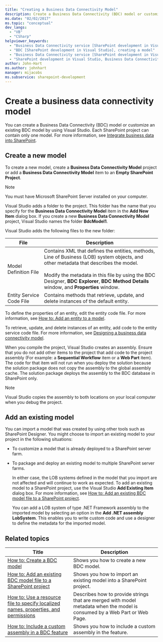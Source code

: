 ```yaml
---
title: "Creating a Business Data Connectivity Model"
description: Create a Business Data Connectivity (BDC) model or customize an existing BDC model by using Visual Studio. Each SharePoint project can contain only one model.
ms.date: "02/02/2017"
ms.topic: "conceptual"
dev_langs:
  - "VB"
  - "CSharp"
helpviewer_keywords:
  - "Business Data Connectivity service [SharePoint development in Visual Studio], model"
  - "BDC [SharePoint development in Visual Studio], creating a model"
  - "Business Data Connectivity service [SharePoint development in Visual Studio], creating a model"
  - "SharePoint development in Visual Studio, Business Data Connectivity service"
author: John-Hart
ms.author: johnhart
manager: mijacobs
ms.subservice: sharepoint-development
---
```

# Create a business data connectivity model

  You can create a Business Data Connectivity (BDC) model or customize an existing BDC model by using Visual Studio. Each SharePoint project can contain only one model. For more information, see [Integrate business data into SharePoint](../sharepoint/integrating-business-data-into-sharepoint.md).

## Create a new model
 To create a new model, create a **Business Data Connectivity Model** project or add a **Business Data Connectivity Model** item to an **Empty SharePoint Project**.

> [!NOTE]
> You must have  Microsoft SharePoint Server installed on your computer.

 Visual Studio adds a folder to the project. This folder has the name that you specify for the **Business Data Connectivity Model** item in the **Add New Item** dialog box. If you create a new **Business Data Connectivity Model** project, Visual Studio names the folder **BdcModel1**.

 Visual Studio adds the following files to the new folder:

|File|Description|
|----------|-----------------|
|Model Definition File|Contains XML that defines the entities, methods, Line of Business (LOB) system objects, and other metadata that describes the model.<br /><br /> Modify the metadata in this file by using the BDC Designer, **BDC Explorer**, **BDC Method Details** window, and **Properties** window.|
|Entity Service Code File|Contains methods that retrieve, update, and delete instances of the default entity.|

 To define the properties of an entity, edit the entity code file. For more information, see [How to: Add an entity to a model](../sharepoint/how-to-add-an-entity-to-a-model.md).

 To retrieve, update, and delete instances of an entity, add code to the entity service code file. For more information, see [Designing a business data connectivity model](../sharepoint/designing-a-business-data-connectivity-model.md).

 When you compile the project, Visual Studio creates an assembly. Ensure that you do not add other items to the project that add code to the project assembly (For example: a **Sequential Workflow** item or a **Web Part** item). The code for that item will not run when you deploy the solution because the solution package does not copy the assembly to the global assembly cache.  The solution package deploys the assembly to the BDC database in SharePoint only.

> [!NOTE]
> Visual Studio copies the assembly to both locations on your local computer when you debug the project.

## Add an existing model
 You can import a model that was created by using other tools such as SharePoint Designer. You might choose to import an existing model to your project in the following situations:

- To customize a model that is already deployed to a SharePoint server farm.

- To package and deploy an existing model to multiple SharePoint server farms.

  In either case, the LOB systems defined in the model that you import are not affected and will continue to work as expected. To add an existing model to a SharePoint project, use the Visual Studio **Add Existing Item** dialog box. For more information, see [How to: Add an existing BDC model file to a SharePoint project](../sharepoint/how-to-add-an-existing-bdc-model-file-to-a-sharepoint-project.md).

  You can add a LOB system of type .NET Framework assembly to the imported model by selecting an option in the **Add .NET assembly LobSystem**. This enables you to write custom code and use a designer to define the metadata for the imported model.

## Related topics

|Title|Description|
|-----------|-----------------|
|[How to: Create a BDC model](../sharepoint/how-to-create-a-bdc-model.md)|Shows you how to create a new BDC model.|
|[How to: Add an existing BDC model file to a SharePoint project](../sharepoint/how-to-add-an-existing-bdc-model-file-to-a-sharepoint-project.md)|Shows you how to import an existing model into a SharePoint project.|
|[How to: Use a resource file to specify localized names, properties, and permissions](../sharepoint/how-to-use-a-resource-file-to-specify-localized-names-properties-and-permissions.md)|Describes how to provide strings that are merged with model metadata when the model is consumed by a Web Part or Web Page.|
|[How to: Include a custom assembly in a BDC feature](../sharepoint/how-to-include-a-custom-assembly-in-a-bdc-feature.md)|Shows you how to include a custom assembly in the feature.|
